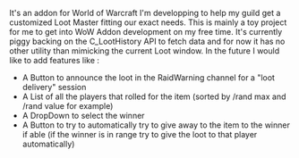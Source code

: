 

It's an addon for World of Warcraft I'm developping to help my guild get a customized Loot Master fitting our exact needs. This is mainly a toy project for me to get into WoW Addon development on my free time. It's currently piggy backing on the C_LootHistory API to fetch data and for now it has no other utility than mimicking the current Loot window.
In the future I would like to add features like :

 - A Button to announce the loot in the RaidWarning channel for a "loot delivery" session
 - A List of all the players that rolled for the item (sorted by /rand max and /rand value for example)
 - A DropDown to select the winner
 - A Button to try to automatically try to give away to the item to the winner if able (if the winner is in range try to give the loot to that player automatically)
